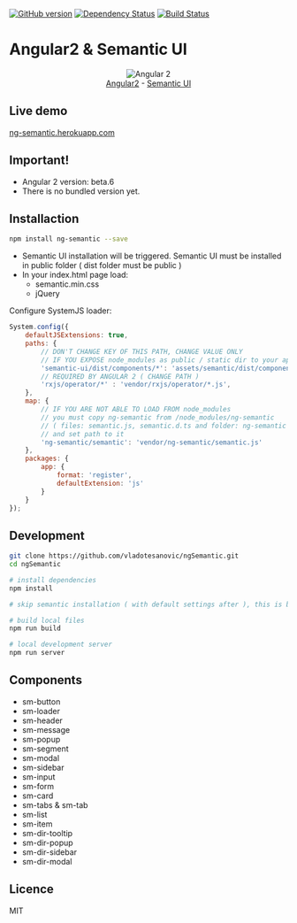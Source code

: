 [![GitHub version](https://badge.fury.io/gh/vladotesanovic%2FngSemantic.png)](http://badge.fury.io/gh/vladotesanovic%2FngSemantic)
[![Dependency Status](https://david-dm.org/vladotesanovic/ngSemantic.svg)](https://david-dm.org/vladotesanovic/ngSemantic)
[![Build Status](https://travis-ci.org/vladotesanovic/ngSemantic.svg?branch=master)](https://travis-ci.org/vladotesanovic/ngSemantic)

# Angular2 & Semantic UI
<p align="center">
  <img src="http://i.imgur.com/SCTxyan.jpg" alt="Angular 2"/><br/>
  <a href="http://www.angular.io" target="_blank">Angular2</a> - <a href="http://semantic-ui.com" target="_blank">Semantic UI</a> 
</p>

## Live demo
<a href="https://ng-semantic.herokuapp.com" target="_blank">ng-semantic.herokuapp.com</a>

## Important!
<ul>
   <li>Angular 2 version: beta.6</li>
   <li>There is no bundled version yet.</li>
</ul>
        
## Installaction
```bash
npm install ng-semantic --save
```
<ul>
  <li>Semantic UI installation will be triggered. Semantic UI must be installed in public folder ( dist folder must be public )</li>
  <li>In your index.html page load:
    <ul>
      <li>semantic.min.css</li>
      <li>jQuery</li>
    </ul>                
   </li>
</ul>

Configure SystemJS loader:
```javascript
System.config({
    defaultJSExtensions: true,
    paths: {
        // DON'T CHANGE KEY OF THIS PATH, CHANGE VALUE ONLY
        // IF YOU EXPOSE node_modules as public / static dir to your app, you can remove this line.
        'semantic-ui/dist/components/*': 'assets/semantic/dist/components/*.js',
        // REQUIRED BY ANGULAR 2 ( CHANGE PATH )
        'rxjs/operator/*' : 'vendor/rxjs/operator/*.js',
    },
    map: {
        // IF YOU ARE NOT ABLE TO LOAD FROM node_modules
        // you must copy ng-semantic from /node_modules/ng-semantic 
        // ( files: semantic.js, semantic.d.ts and folder: ng-semantic )
        // and set path to it
        'ng-semantic/semantic': 'vendor/ng-semantic/semantic.js'
    },
    packages: {
        app: {
            format: 'register',
            defaultExtension: 'js'
        }
    }
});
```
        
## Development
```bash
git clone https://github.com/vladotesanovic/ngSemantic.git
cd ngSemantic

# install dependencies
npm install

# skip semantic installation ( with default settings after ), this is because we already have semantic in demo/assets/semantic

# build local files
npm run build

# local development server
npm run server
```

## Components

  - sm-button
  - sm-loader
  - sm-header
  - sm-message
  - sm-popup
  - sm-segment
  - sm-modal
  - sm-sidebar
  - sm-input
  - sm-form
  - sm-card
  - sm-tabs & sm-tab
  - sm-list
  - sm-item
  - sm-dir-tooltip
  - sm-dir-popup
  - sm-dir-sidebar
  - sm-dir-modal
   
## Licence 

MIT